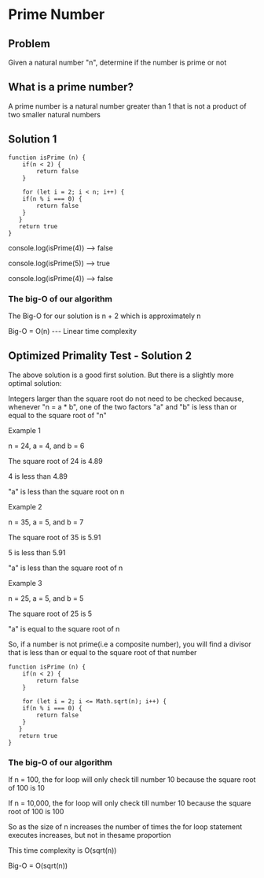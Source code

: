 # Prime Number

## Problem

Given a natural number "n", determine if the number is prime or not

## What is a prime number?

A prime number is a natural number greater than 1 that is not a product of two smaller natural numbers

## Solution 1

```
function isPrime (n) {
    if(n < 2) {
        return false
    }

    for (let i = 2; i < n; i++) {
    if(n % i === 0) {
        return false
    }
   }
   return true
}
```

console.log(isPrime(4)) --> false

console.log(isPrime(5)) --> true

console.log(isPrime(4)) --> false

### The big-O of our algorithm

The Big-O for our solution is n + 2 which is approximately n

Big-O = O(n) --- Linear time complexity

## Optimized Primality Test - Solution 2

The above solution is a good first solution. But there is a slightly more optimal solution:

Integers larger than the square root do not need to be checked because, whenever "n = a \* b", one of the two factors "a" and "b" is less than or equal to the square root of "n"

Example 1

n = 24, a = 4, and b = 6

The square root of 24 is 4.89

4 is less than 4.89

"a" is less than the square root on n

Example 2

n = 35, a = 5, and b = 7

The square root of 35 is 5.91

5 is less than 5.91

"a" is less than the square root of n

Example 3

n = 25, a = 5, and b = 5

The square root of 25 is 5

"a" is equal to the square root of n

So, if a number is not prime(i.e a composite number), you will find a divisor that is less than or equal to the square root of that number

```
function isPrime (n) {
    if(n < 2) {
        return false
    }

    for (let i = 2; i <= Math.sqrt(n); i++) {
    if(n % i === 0) {
        return false
    }
   }
   return true
}
```

### The big-O of our algorithm

If n = 100, the for loop will only check till number 10 because the square root of 100 is 10

If n = 10,000, the for loop will only check till number 10 because the square root of 100 is 100

So as the size of n increases the number of times the for loop statement executes increases, but not in thesame proportion

This time complexity is O(sqrt(n))

Big-O = O(sqrt(n))
